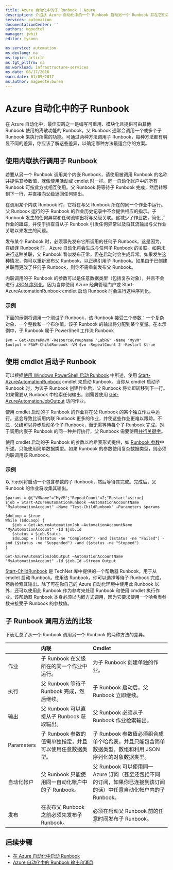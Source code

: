 ```yaml
---
title: Azure 自动化中的子 Runbook | Azure
description: 介绍从 Azure 自动化中的一个 Runbook 启动另一个 Runbook 并在它们之间共享信息的不同方法。
services: automation
documentationCenter: ''
authors: mgoedtel
manager: jwhit
editor: tysonn

ms.service: automation
ms.devlang: na
ms.topic: article
ms.tgt_pltfrm: na
ms.workload: infrastructure-services
ms.date: 08/17/2016
wacn.date: 01/09/2017
ms.author: magoedte;bwren
---
```


# Azure 自动化中的子 Runbook

在 Azure 自动化中，最佳实践之一是编写可重用、模块化且提供可由其他 Runbook 使用的离散功能的 Runbook。父 Runbook 通常会调用一个或多个子 Runbook 来执行所需的功能。可通过两种方法调用子 Runbook，每种方法都有明显不同的差异，你应该了解这些差异，以确定哪种方法最适合你的方案。

## <a name="InlineExecution"></a> 使用内联执行调用子 Runbook

若要从另一个 Runbook 调用某个内嵌 Runbook，请使用被调用 Runbook 的名称并提供其参数值，就像使用活动或 cmdlet 时一样。同一自动化帐户中的所有 Runbook 可按此方式相互使用。父 Runbook 将等待子 Runbook 完成，然后转移到下一行，并直接向父级返回任何输出。

在调用某个内联 Runbook 时，它将在与父 Runbook 所在的同一个作业中运行。父 Runbook 运行的子 Runbook 的作业历史记录中不会提供相应的指示。子 Runbook 发生的任何异常和任何流输出将与父级关联。这减少了作业数，简化了作业的跟踪，并便于排查自从子 Runbook 引发任何异常以及将其流输出与父作业关联以来发生的问题。

发布某个 Runbook 时，必须事先发布它所调用的任何子 Runbook。这是因为，在编译 Runbook 时，Azure 自动化将会生成与任何子 Runbook 的关联。如果未进行这种关联，父 Runbook 看似发布正常，但在启动时会生成异常。如果发生这种情况，你可以重新发布父 Runbook，以正确引用子 Runbook。如果由于已创建关联而更改了任何子 Runbook，则你不需重新发布父 Runbook。

内联调用的子 Runbook 的参数可以是任意数据类型（包括复杂对象），并且不会进行 [JSON 序列化](./automation-starting-a-runbook.md#runbook-parameters)，因为当你使用 Azure 经典管理门户或 Start-AzureAutomationRunbook cmdlet 启动 Runbook 时会进行这种序列化。

### 示例

下面的示例将调用一个测试子 Runbook，该 Runbook 接受三个参数：一个复杂对象、一个整数和一个布尔值。该子 Runbook 的输出将分配到某个变量。在本示例中，子 Runbook 属于 PowerShell 工作流 Runbook

```
$vm = Get-AzureRmVM -ResourceGroupName "LabRG" -Name "MyVM"
$output = PSWF-ChildRunbook -VM $vm -RepeatCount 2 -Restart $true
```

##  使用 cmdlet 启动子 Runbook

可以根据[使用 Windows PowerShell 启动 Runbook](./automation-starting-a-runbook.md#starting-a-runbook-with-windows-powershell) 中所述，使用 [Start-AzureAutomationRunbook](http://msdn.microsoft.com/zh-cn/library/dn690259.aspx) cmdlet 来启动 Runbook。当你从 cmdlet 启动子 Runbook 时，为该子 Runbook 创建作业后，父 Runbook 将立即转移到下一行。如果需要从 Runbook 中检索任何输出，则需要使用 [Get-AzureAutomationJobOutput](http://msdn.microsoft.com/zh-cn/library/dn690268.aspx) 访问作业。

使用 cmdlet 启动的子 Runbook 的作业将在父 Runbook 的某个独立作业中运行。这会导致比调用内联 Runbook 更多的作业，并使这些作业更难以跟踪。不过，父级可以异步启动多个子 Runbook，而无需等待每个子 Runbook 完成。对于调用内嵌子 Runbook 的同一种并行执行，父 Runbook 需要使用[并行关键字](./automation-powershell-workflow.md#parallel-processing)。

使用 cmdlet 启动的子 Runbook 的参数以哈希表形式提供，如 [Runbook 参数](./automation-starting-a-runbook.md#runbook-parameters)中所述。只能使用简单数据类型。如果 Runbook 的参数使用复杂数据类型，则必须内联调用该 Runbook。

### 示例

以下示例将启动一个包含参数的子 Runbook，然后等待其完成。完成后，父 Runbook 的作业将收集其输出。

```
$params = @{"VMName"="MyVM";"RepeatCount"=2;"Restart"=$true}
$job = Start-AzureAutomationRunbook –AutomationAccountName "MyAutomationAccount" –Name "Test-ChildRunbook" –Parameters $params

$doLoop = $true
While ($doLoop) {
   $job = Get-AzureAutomationJob –AutomationAccountName "MyAutomationAccount" -Id $job.Id
   $status = $job.Status
   $doLoop = (($status -ne "Completed") -and ($status -ne "Failed") -and ($status -ne "Suspended") -and ($status -ne "Stopped") 
}

Get-AzureAutomationJobOutput –AutomationAccountName "MyAutomationAccount" -Id $job.Id –Stream Output
```

[Start-ChildRunbook](http://gallery.technet.microsoft.com/scriptcenter/Start-Azure-Automation-1ac858a9) 是 TechNet 库中提供的一个帮助器 Runbook，用于从 cmdlet 启动 Runbook。使用该 Runbook，你可以选择等待子 Runbook 完成，然后检索其输出。除了可在你自己的 Azure 自动化环境中使用此 Runbook 以外，还可以使用此 Runbook 作为参考来处理 Runbook 和使用 cmdlet 执行作业。该帮助器 Runbook 本身必须以内嵌方式调用，因为它要求使用一个哈希表参数来接受子 Runbook 的参数值。

## 子 Runbook 调用方法的比较

下表汇总了从一个 Runbook 调用另一个 Runbook 的两种方法的差异。

| | 内联| Cmdlet|
|:---|:---|:---|
|作业|子 Runbook 在父级所在的同一个作业中运行。|为子 Runbook 创建单独的作业。|
|执行|父 Runbook 等待子 Runbook 完成，然后继续。|子 Runbook 启动后，父 Runbook 立即继续。|
|输出|父 Runbook 可以直接从子 Runbook 获取输出。|父 Runbook 必须从子 Runbook 作业检索输出。|
|Parameters|子 Runbook 参数的值需单独指定，并且可以使用任意数据类型。|子 Runbook 参数值必须组合成单个哈希表，并且只能包含简单数据类型、数组和利用 JSON 序列化的对象数据类型。|
|自动化帐户|父 Runbook 只能使用同一自动化帐户中的子 Runbook。|父 Runbook 可以使用同一 Azure 订阅（甚至还包括不同的订阅，如果你已连接到该订阅的话）中任意自动化帐户内的子 Runbook。|
|发布|在发布父 Runbook 之前必须先发布子 Runbook。|必须在启动父 Runbook 前的任意时间发布子 Runbook。|

## 后续步骤

- [在 Azure 自动化中启动 Runbook](./automation-starting-a-runbook.md)
- [Azure 自动化中的 Runbook 输出和消息](./automation-runbook-output-and-messages.md)

<!---HONumber=Mooncake_Quality_Review_0104_2017-->